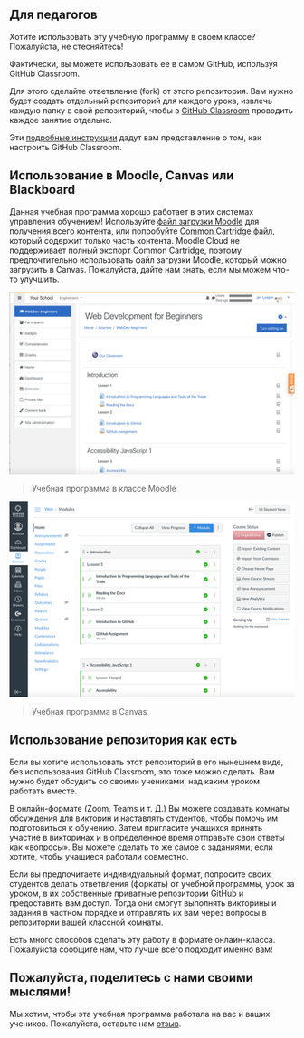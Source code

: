 ## Для педагогов

Хотите использовать эту учебную программу в своем классе? Пожалуйста, не стесняйтесь!

Фактически, вы можете использовать ее в самом GitHub, используя GitHub Classroom.

Для этого сделайте ответвление (fork) от этого репозитория. Вам нужно будет создать отдельный репозиторий для каждого урока, извлечь каждую папку в свой репозиторий, чтобы в [GitHub Classroom](https://classroom.github.com/classrooms) проводить каждое занятие отдельно.

Эти [подробные инструкции](https://github.blog/2020-03-18-set-up-your-digital-classroom-with-github-classroom/) дадут вам представление о том, как настроить GitHub Classroom.

## Использование в Moodle, Canvas или Blackboard

Данная учебная программа хорошо работает в этих системах управления обучением! Используйте [файл загрузки Moodle](/teaching-files/webdev-moodle.mbz) для получения всего контента, или попробуйте [Common Cartridge файл](/teaching-files/webdev-common-cartridge.imscc), который содержит только часть контента. Moodle Cloud не поддерживает полный экспорт Common Cartridge, поэтому предпочтительно использовать файл загрузки Moodle, который можно загрузить в Canvas. Пожалуйста, дайте нам знать, если мы можем что-то улучшить.

![Moodle](/teaching-files/moodle.png)

> Учебная программа в классе Moodle

![Canvas](/teaching-files/canvas.png)

> Учебная программа в Canvas

## Использование репозитория как есть

Если вы хотите использовать этот репозиторий в его нынешнем виде, без использования GitHub Classroom, это тоже можно сделать. Вам нужно будет обсудить со своими учениками, над каким уроком работать вместе.

В онлайн-формате (Zoom, Teams и т. Д.) Вы можете создавать комнаты обсуждения для викторин и наставлять студентов, чтобы помочь им подготовиться к обучению. Затем пригласите учащихся принять участие в викторинах и в определенное время отправьте свои ответы как «вопросы». Вы можете сделать то же самое с заданиями, если хотите, чтобы учащиеся работали совместно.

Если вы предпочитаете индивидуальный формат, попросите своих студентов делать ответвления (форкать) от учебной программы, урок за уроком, в их собственные приватные репозитории GitHub и предоставить вам доступ. Тогда они смогут выполнять викторины и задания в частном порядке и отправлять их вам через вопросы в репозитории вашей классной комнаты.

Есть много способов сделать эту работу в формате онлайн-класса. Пожалуйста сообщите нам, что лучше всего подходит именно вам!

## Пожалуйста, поделитесь с нами своими мыслями!

Мы хотим, чтобы эта учебная программа работала на вас и ваших учеников. Пожалуйста, оставьте нам [отзыв](https://github.com/microsoft/Web-Dev-For-Beginners/discussions/categories/teacher-corner).
